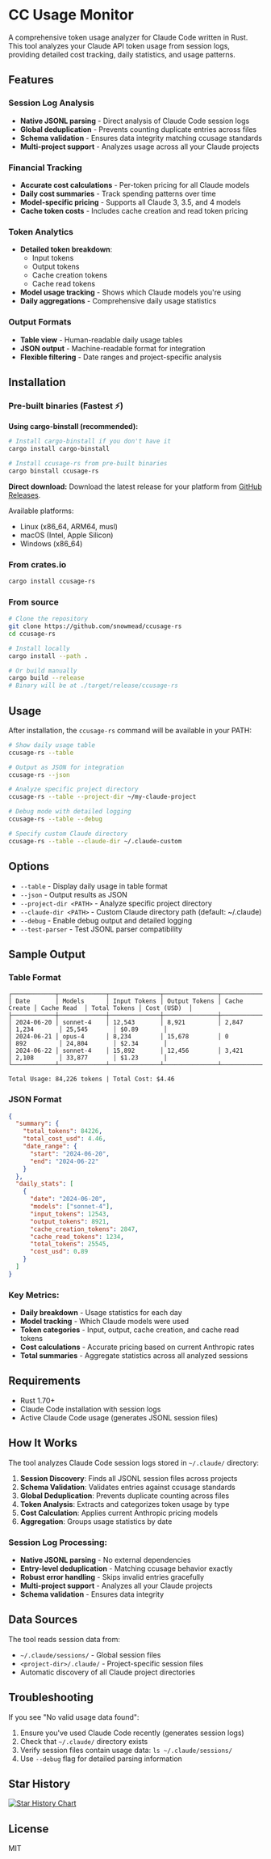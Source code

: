 # CC Usage Monitor

A comprehensive token usage analyzer for Claude Code written in Rust. This tool analyzes your Claude API token usage from session logs, providing detailed cost tracking, daily statistics, and usage patterns.

## Features

### Session Log Analysis

- **Native JSONL parsing** - Direct analysis of Claude Code session logs
- **Global deduplication** - Prevents counting duplicate entries across files
- **Schema validation** - Ensures data integrity matching ccusage standards
- **Multi-project support** - Analyzes usage across all your Claude projects

### Financial Tracking

- **Accurate cost calculations** - Per-token pricing for all Claude models
- **Daily cost summaries** - Track spending patterns over time
- **Model-specific pricing** - Supports all Claude 3, 3.5, and 4 models
- **Cache token costs** - Includes cache creation and read token pricing

### Token Analytics

- **Detailed token breakdown**:
  - Input tokens
  - Output tokens
  - Cache creation tokens
  - Cache read tokens
- **Model usage tracking** - Shows which Claude models you're using
- **Daily aggregations** - Comprehensive daily usage statistics

### Output Formats

- **Table view** - Human-readable daily usage tables
- **JSON output** - Machine-readable format for integration
- **Flexible filtering** - Date ranges and project-specific analysis

## Installation

### Pre-built binaries (Fastest ⚡)

**Using cargo-binstall (recommended):**
```bash
# Install cargo-binstall if you don't have it
cargo install cargo-binstall

# Install ccusage-rs from pre-built binaries
cargo binstall ccusage-rs
```

**Direct download:**
Download the latest release for your platform from [GitHub Releases](https://github.com/snowmead/ccusage-rs/releases).

Available platforms:
- Linux (x86_64, ARM64, musl)
- macOS (Intel, Apple Silicon)
- Windows (x86_64)

### From crates.io

```bash
cargo install ccusage-rs
```

### From source

```bash
# Clone the repository
git clone https://github.com/snowmead/ccusage-rs
cd ccusage-rs

# Install locally
cargo install --path .

# Or build manually
cargo build --release
# Binary will be at ./target/release/ccusage-rs
```

## Usage

After installation, the `ccusage-rs` command will be available in your PATH:

```bash
# Show daily usage table
ccusage-rs --table

# Output as JSON for integration
ccusage-rs --json

# Analyze specific project directory
ccusage-rs --table --project-dir ~/my-claude-project

# Debug mode with detailed logging
ccusage-rs --table --debug

# Specify custom Claude directory
ccusage-rs --table --claude-dir ~/.claude-custom
```

## Options

- `--table` - Display daily usage in table format
- `--json` - Output results as JSON
- `--project-dir <PATH>` - Analyze specific project directory
- `--claude-dir <PATH>` - Custom Claude directory path (default: ~/.claude)
- `--debug` - Enable debug output and detailed logging
- `--test-parser` - Test JSONL parser compatibility

## Sample Output

### Table Format

```
┌────────────┬─────────────┬──────────────┬───────────────┬──────────────┬─────────────┬──────────────┬─────────────┐
│ Date       │ Models      │ Input Tokens │ Output Tokens │ Cache Create │ Cache Read  │ Total Tokens │ Cost (USD)  │
├────────────┼─────────────┼──────────────┼───────────────┼──────────────┼─────────────┼──────────────┼─────────────┤
│ 2024-06-20 │ sonnet-4    │ 12,543       │ 8,921         │ 2,847        │ 1,234       │ 25,545       │ $0.89       │
│ 2024-06-21 │ opus-4      │ 8,234        │ 15,678        │ 0            │ 892         │ 24,804       │ $2.34       │
│ 2024-06-22 │ sonnet-4    │ 15,892       │ 12,456        │ 3,421        │ 2,108       │ 33,877       │ $1.23       │
└────────────┴─────────────┴──────────────┴───────────────┴──────────────┴─────────────┴──────────────┴─────────────┘

Total Usage: 84,226 tokens | Total Cost: $4.46
```

### JSON Format

```json
{
  "summary": {
    "total_tokens": 84226,
    "total_cost_usd": 4.46,
    "date_range": {
      "start": "2024-06-20",
      "end": "2024-06-22"
    }
  },
  "daily_stats": [
    {
      "date": "2024-06-20",
      "models": ["sonnet-4"],
      "input_tokens": 12543,
      "output_tokens": 8921,
      "cache_creation_tokens": 2847,
      "cache_read_tokens": 1234,
      "total_tokens": 25545,
      "cost_usd": 0.89
    }
  ]
}
```

### Key Metrics:

- **Daily breakdown** - Usage statistics for each day
- **Model tracking** - Which Claude models were used
- **Token categories** - Input, output, cache creation, and cache read tokens
- **Cost calculations** - Accurate pricing based on current Anthropic rates
- **Total summaries** - Aggregate statistics across all analyzed sessions

## Requirements

- Rust 1.70+
- Claude Code installation with session logs
- Active Claude Code usage (generates JSONL session files)

## How It Works

The tool analyzes Claude Code session logs stored in `~/.claude/` directory:

1. **Session Discovery**: Finds all JSONL session files across projects
2. **Schema Validation**: Validates entries against ccusage standards
3. **Global Deduplication**: Prevents duplicate counting across files
4. **Token Analysis**: Extracts and categorizes token usage by type
5. **Cost Calculation**: Applies current Anthropic pricing models
6. **Aggregation**: Groups usage statistics by date

### Session Log Processing:

- **Native JSONL parsing** - No external dependencies
- **Entry-level deduplication** - Matching ccusage behavior exactly
- **Robust error handling** - Skips invalid entries gracefully
- **Multi-project support** - Analyzes all your Claude projects
- **Schema validation** - Ensures data integrity

## Data Sources

The tool reads session data from:

- `~/.claude/sessions/` - Global session files
- `<project-dir>/.claude/` - Project-specific session files
- Automatic discovery of all Claude project directories

## Troubleshooting

If you see "No valid usage data found":

1. Ensure you've used Claude Code recently (generates session logs)
2. Check that `~/.claude/` directory exists
3. Verify session files contain usage data: `ls ~/.claude/sessions/`
4. Use `--debug` flag for detailed parsing information

## Star History

<a href="https://www.star-history.com/#snowmead/ccusage-rs&Date">
    <picture>
        <source media="(prefers-color-scheme: dark)" srcset="https://api.star-history.com/svg?repos=snowmead/ccusage-rs&type=Date&theme=dark" />
        <source media="(prefers-color-scheme: light)" srcset="https://api.star-history.com/svg?repos=snowmead/ccusage-rs&type=Date" />
        <img alt="Star History Chart" src="https://api.star-history.com/svg?repos=snowmead/ccusage-rs&type=Date" />
    </picture>
</a>

## License

MIT
